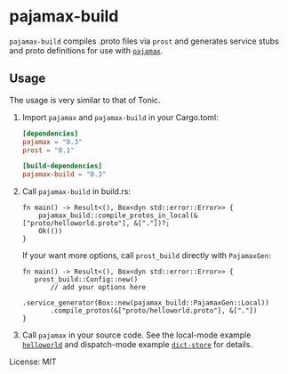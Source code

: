 # pajamax-build

`pajamax-build` compiles .proto files via `prost` and generates service
stubs and proto definitions for use with [`pajamax`](https://docs.rs/pajamax).

## Usage

The usage is very similar to that of Tonic.

1. Import `pajamax` and `pajamax-build` in your Cargo.toml:

   ```toml
   [dependencies]
   pajamax = "0.3"
   prost = "0.1"

   [build-dependencies]
   pajamax-build = "0.3"
   ```

2. Call `pajamax-build` in build.rs:

   ```rust,ignore
   fn main() -> Result<(), Box<dyn std::error::Error>> {
       pajamax_build::compile_protos_in_local(&["proto/helloworld.proto"], &["."])?;
       Ok(())
   }
   ```

   If your want more options, call `prost_build` directly with `PajamaxGen`:

   ```rust,ignore
   fn main() -> Result<(), Box<dyn std::error::Error>> {
      prost_build::Config::new()
          // add your options here
          .service_generator(Box::new(pajamax_build::PajamaxGen::Local))
          .compile_protos(&["proto/helloworld.proto"], &["."])
   }
   ```

3. Call `pajamax` in your source code. See the local-mode example
   [`helloworld`](https://github.com/WuBingzheng/pajamax/tree/main/examples/src/helloworld.rs)
   and dispatch-mode example [`dict-store`](https://github.com/WuBingzheng/pajamax/tree/main/examples/src/dict_store.rs)
   for details.

License: MIT
